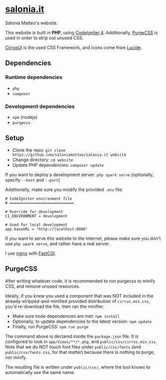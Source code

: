 # [salonia.it](https://salonia.it)
Salonia Matteo's website.

This website is built in **PHP**, using [CodeIgniter 4](https://codeigniter.com).
Additionally, [PurgeCSS](https://purgecss.com) is used in order to strip out unused CSS.

[CirrusUI](https://cirrus-ui.com) is the used CSS Framework,
and icons come from [Lucide](https://lucide.dev).

## Dependencies
### Runtime dependencies
- `php`
- `composer`

### Development dependencies
- `npm` (nodejs)
- `purgecss`

## Setup
- Clone the repo: `git clone https://github.com/saloniamatteo/salonia.it website`
- Change directory: `cd website`
- Update PHP dependencies: `composer update`

If you want to deploy a development server: `php spark serve` (optionally, specify `--host` and `--port`)

Additionally, make sure you modify the provided `.env` file:

```env
# CodeIgniter environment file
# =============================

# Override for development
CI_ENVIRONMENT = development

# Used for local development
app.baseURL = "http://localhost:8080"
```

If you want to serve this website to the Internet, please make sure you don't use
`php spark serve`, and rather have a real server.

I use [nginx](https://nginx.org) with [FastCGI](https://nginx.org/en/docs/http/ngx_http_fastcgi_module.html).

## PurgeCSS
After writing whatever code, it is recommended to run purgecss to minify CSS, and remove unused resources.

Ideally, if you knew you used a component that was NOT included in the already-stripped-and-minified
provided distribution of `cirrus.min.css`, you'd re-download the file, then ran the minifier.

- Make sure node dependencies are met: `npm install`
- Optionally, to update dependencies to the latest version: `npm update`
- Finally, run PurgeCSS: `npm run purge`

The command above is declared inside the `package.json` file.
It is configured to look in `app/Views/**/*.php`, and `public/css/cirrus.min.css`.
Note that we do NOT touch font files under `public/css/fonts` (and `public/css/fonts.css`, for that matter)
because there is nothing to purge, nor minify.

The resulting file is written under `public/css/`,
where the tool knows to automatically use the same name.

